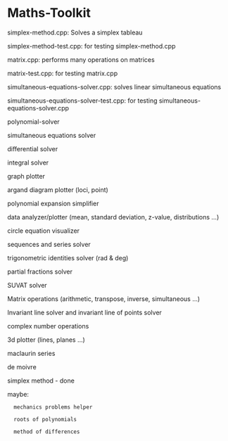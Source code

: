 # Maths-Toolkit
 
 simplex-method.cpp:
 Solves a simplex tableau
 
 simplex-method-test.cpp:
 for testing simplex-method.cpp
 
 
 matrix.cpp:
 performs many operations on matrices
 
 matrix-test.cpp:
 for testing matrix.cpp
 
 
 simultaneous-equations-solver.cpp: 
 solves linear simultaneous equations
 
 simultaneous-equations-solver-test.cpp: 
 for testing simultaneous-equations-solver.cpp






polynomial-solver

simultaneous equations solver

differential solver

integral solver

graph plotter

argand diagram plotter (loci, point)  

polynomial expansion simplifier

data analyzer/plotter (mean, standard deviation, z-value, distributions ...)

circle equation visualizer

sequences and series solver

trigonometric identities solver (rad & deg)

partial fractions solver

SUVAT solver

Matrix operations (arithmetic, transpose, inverse, simultaneous ...)

Invariant line solver and invariant line of points solver

complex number operations

3d plotter (lines, planes ...)

maclaurin series

de moivre

simplex method - done



maybe:
  
      mechanics problems helper
  
      roots of polynomials
  
      method of differences
